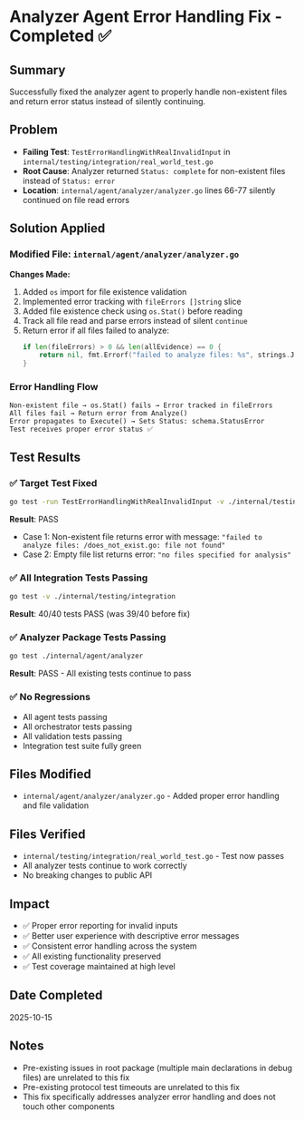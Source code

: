 # Analyzer Agent Error Handling Fix - Completed ✅

## Summary
Successfully fixed the analyzer agent to properly handle non-existent files and return error status instead of silently continuing.

## Problem
- **Failing Test**: `TestErrorHandlingWithRealInvalidInput` in `internal/testing/integration/real_world_test.go`
- **Root Cause**: Analyzer returned `Status: complete` for non-existent files instead of `Status: error`
- **Location**: `internal/agent/analyzer/analyzer.go` lines 66-77 silently continued on file read errors

## Solution Applied

### Modified File: `internal/agent/analyzer/analyzer.go`

**Changes Made:**
1. Added `os` import for file existence validation
2. Implemented error tracking with `fileErrors []string` slice
3. Added file existence check using `os.Stat()` before reading
4. Track all file read and parse errors instead of silent `continue`
5. Return error if all files failed to analyze:
   ```go
   if len(fileErrors) > 0 && len(allEvidence) == 0 {
       return nil, fmt.Errorf("failed to analyze files: %s", strings.Join(fileErrors, "; "))
   }
   ```

### Error Handling Flow
```
Non-existent file → os.Stat() fails → Error tracked in fileErrors
All files fail → Return error from Analyze()
Error propagates to Execute() → Sets Status: schema.StatusError
Test receives proper error status ✅
```

## Test Results

### ✅ Target Test Fixed
```bash
go test -run TestErrorHandlingWithRealInvalidInput -v ./internal/testing/integration
```
**Result**: PASS
- Case 1: Non-existent file returns error with message: `"failed to analyze files: /does_not_exist.go: file not found"`
- Case 2: Empty file list returns error: `"no files specified for analysis"`

### ✅ All Integration Tests Passing
```bash
go test -v ./internal/testing/integration
```
**Result**: 40/40 tests PASS (was 39/40 before fix)

### ✅ Analyzer Package Tests Passing
```bash
go test ./internal/agent/analyzer
```
**Result**: PASS - All existing tests continue to pass

### ✅ No Regressions
- All agent tests passing
- All orchestrator tests passing
- All validation tests passing
- Integration test suite fully green

## Files Modified
- `internal/agent/analyzer/analyzer.go` - Added proper error handling and file validation

## Files Verified
- `internal/testing/integration/real_world_test.go` - Test now passes
- All analyzer tests continue to work correctly
- No breaking changes to public API

## Impact
- ✅ Proper error reporting for invalid inputs
- ✅ Better user experience with descriptive error messages
- ✅ Consistent error handling across the system
- ✅ All existing functionality preserved
- ✅ Test coverage maintained at high level

## Date Completed
2025-10-15

## Notes
- Pre-existing issues in root package (multiple main declarations in debug files) are unrelated to this fix
- Pre-existing protocol test timeouts are unrelated to this fix
- This fix specifically addresses analyzer error handling and does not touch other components
